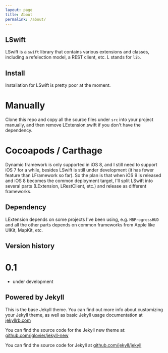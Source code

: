 ```yaml
---
layout: page
title: About
permalink: /about/
---
```


LSwift
---

LSwift is a `swift` library that contains various extensions and classes, including a refelection model, a REST client, etc. L stands for `lib`.

Install
---
Installation for LSwift is pretty poor at the moment.

Manually
===
Clone this repo and copy all the source files under `src` into your project manually, and then remove LExtension.swift if you don't have the dependency.

Cocoapods / Carthage
===
Dynamic framework is only supported in iOS 8, and I still need to support iOS 7 for a while, besides LSwift is still under development (it has fewer feature than LFramework so far). So the plan is that when iOS 9 is released and iOS 8 becomes the common deployment target, I'll split LSwift into several parts (LExtension, LRestClient, etc.) and release as different frameworks.

Dependency
---
LExtension depends on some projects I've been using, e.g. `MBProgressHUD` and all the other parts depends on common frameworks from Apple like UIKit, MapKit, etc.

Version history
---

0.1
===
- under development

Powered by Jekyll
---
This is the base Jekyll theme. You can find out more info about customizing your Jekyll theme, as well as basic Jekyll usage documentation at [jekyllrb.com](http://jekyllrb.com/)

You can find the source code for the Jekyll new theme at: [github.com/jglovier/jekyll-new](https://github.com/jglovier/jekyll-new)

You can find the source code for Jekyll at [github.com/jekyll/jekyll](https://github.com/jekyll/jekyll)
